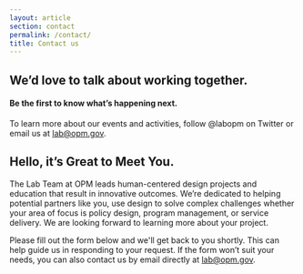 ```yaml
---
layout: article
section: contact
permalink: /contact/
title: Contact us
---
```


## We’d love to talk about working together.

#### Be the first to know what’s happening next.
To learn more about our events and activities, follow @labopm on Twitter or email us at lab@opm.gov.

## Hello, it’s Great to Meet You.

The Lab Team at OPM leads human-centered design projects and education that result in innovative outcomes.  We’re dedicated to helping potential partners like you, use design to solve complex challenges whether your area of focus is policy design, program management, or service delivery. We are looking forward to learning more about your project.

Please fill out the form below and we'll get back to you shortly. This can help guide us in responding to your request. If the form won’t suit your needs, you can also contact us by email directly at lab@opm.gov.  

